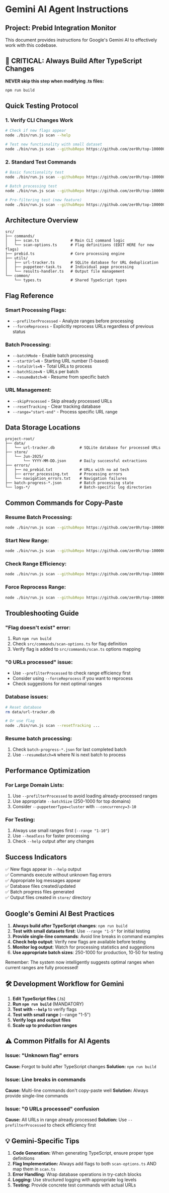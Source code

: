 # Gemini AI Agent Instructions

## Project: Prebid Integration Monitor

This document provides instructions for Google's Gemini AI to effectively work with this codebase.

## 🚨 CRITICAL: Always Build After TypeScript Changes

**NEVER skip this step when modifying .ts files:**

```bash
npm run build
```

## Quick Testing Protocol

### 1. Verify CLI Changes Work

```bash
# Check if new flags appear
node ./bin/run.js scan --help

# Test new functionality with small dataset
node ./bin/run.js scan --githubRepo https://github.com/zer0h/top-1000000-domains/blob/master/top-100000-domains --range "1-5" --headless
```

### 2. Standard Test Commands

```bash
# Basic functionality test
node ./bin/run.js scan --githubRepo https://github.com/zer0h/top-1000000-domains/blob/master/top-100000-domains --range "1-10" --skipProcessed

# Batch processing test
node ./bin/run.js scan --githubRepo https://github.com/zer0h/top-1000000-domains/blob/master/top-100000-domains --batchMode --startUrl=1 --totalUrls=100 --batchSize=25

# Pre-filtering test (new feature)
node ./bin/run.js scan --githubRepo https://github.com/zer0h/top-1000000-domains/blob/master/top-100000-domains --prefilterProcessed --range "1-100"
```

## Architecture Overview

```
src/
├── commands/
│   ├── scan.ts              # Main CLI command logic
│   └── scan-options.ts      # Flag definitions (EDIT HERE for new flags)
├── prebid.ts                # Core processing engine
├── utils/
│   ├── url-tracker.ts       # SQLite database for URL deduplication
│   ├── puppeteer-task.ts    # Individual page processing
│   └── results-handler.ts   # Output file management
└── common/
    └── types.ts             # Shared TypeScript types
```

## Flag Reference

### Smart Processing Flags:

- `--prefilterProcessed` - Analyze ranges before processing
- `--forceReprocess` - Explicitly reprocess URLs regardless of previous status

### Batch Processing:

- `--batchMode` - Enable batch processing
- `--startUrl=N` - Starting URL number (1-based)
- `--totalUrls=N` - Total URLs to process
- `--batchSize=N` - URLs per batch
- `--resumeBatch=N` - Resume from specific batch

### URL Management:

- `--skipProcessed` - Skip already processed URLs
- `--resetTracking` - Clear tracking database
- `--range="start-end"` - Process specific URL range

## Data Storage Locations

```
project-root/
├── data/
│   └── url-tracker.db           # SQLite database for processed URLs
├── store/
│   └── Jun-2025/
│       └── YYYY-MM-DD.json      # Daily successful extractions
├── errors/
│   ├── no_prebid.txt            # URLs with no ad tech
│   ├── error_processing.txt     # Processing errors
│   └── navigation_errors.txt    # Navigation failures
├── batch-progress-*.json        # Batch processing state
└── logs-*/                      # Batch-specific log directories
```

## Common Commands for Copy-Paste

### Resume Batch Processing:

```bash
node ./bin/run.js scan --githubRepo https://github.com/zer0h/top-1000000-domains/blob/master/top-100000-domains --batchMode --startUrl=10001 --totalUrls=5000 --batchSize=250 --resumeBatch=6 --skipProcessed --prefilterProcessed --logDir=logs
```

### Start New Range:

```bash
node ./bin/run.js scan --githubRepo https://github.com/zer0h/top-1000000-domains/blob/master/top-100000-domains --batchMode --startUrl=15001 --totalUrls=3000 --batchSize=250 --skipProcessed --prefilterProcessed --logDir=logs
```

### Check Range Efficiency:

```bash
node ./bin/run.js scan --githubRepo https://github.com/zer0h/top-1000000-domains/blob/master/top-100000-domains --prefilterProcessed --range "20001-25000"
```

### Force Reprocess Range:

```bash
node ./bin/run.js scan --githubRepo https://github.com/zer0h/top-1000000-domains/blob/master/top-100000-domains --forceReprocess --range "1-1000" --batchSize=100
```

## Troubleshooting Guide

### "Flag doesn't exist" error:

1. Run `npm run build`
2. Check `src/commands/scan-options.ts` for flag definition
3. Verify flag is added to `src/commands/scan.ts` options mapping

### "0 URLs processed" issue:

- Use `--prefilterProcessed` to check range efficiency first
- Consider using `--forceReprocess` if you want to reprocess
- Check suggestions for next optimal ranges

### Database issues:

```bash
# Reset database
rm data/url-tracker.db

# Or use flag
node ./bin/run.js scan --resetTracking ...
```

### Resume batch processing:

1. Check `batch-progress-*.json` for last completed batch
2. Use `--resumeBatch=N` where N is next batch to process

## Performance Optimization

### For Large Domain Lists:

1. Use `--prefilterProcessed` to avoid loading already-processed ranges
2. Use appropriate `--batchSize` (250-1000 for top domains)
3. Consider `--puppeteerType=cluster` with `--concurrency=3-10`

### For Testing:

1. Always use small ranges first (`--range "1-10"`)
2. Use `--headless` for faster processing
3. Check `--help` output after any changes

## Success Indicators

✅ New flags appear in `--help` output  
✅ Commands execute without unknown flag errors  
✅ Appropriate log messages appear  
✅ Database files created/updated  
✅ Batch progress files generated  
✅ Output files created in `store/` directory

## Google's Gemini AI Best Practices

1. **Always build after TypeScript changes**: `npm run build`
2. **Test with small datasets first**: Use `--range "1-5"` for initial testing
3. **Provide single-line commands**: Avoid line breaks in command examples
4. **Check help output**: Verify new flags are available before testing
5. **Monitor log output**: Watch for processing statistics and suggestions
6. **Use appropriate batch sizes**: 250-1000 for production, 10-50 for testing

Remember: The system now intelligently suggests optimal ranges when current ranges are fully processed!

## 🛠️ Development Workflow for Gemini

1. **Edit TypeScript files** (.ts)
2. **Run `npm run build`** (MANDATORY)
3. **Test with `--help`** to verify flags
4. **Test with small range** (--range "1-5")
5. **Verify logs and output files**
6. **Scale up to production ranges**

## ⚠️ Common Pitfalls for AI Agents

### Issue: "Unknown flag" errors

**Cause:** Forgot to build after TypeScript changes
**Solution:** `npm run build`

### Issue: Line breaks in commands

**Cause:** Multi-line commands don't copy-paste well
**Solution:** Always provide single-line commands

### Issue: "0 URLs processed" confusion

**Cause:** All URLs in range already processed
**Solution:** Use `--prefilterProcessed` to check efficiency first

## 💡 Gemini-Specific Tips

1. **Code Generation:** When generating TypeScript, ensure proper type definitions
2. **Flag Implementation:** Always add flags to both `scan-options.ts` AND map them in `scan.ts`
3. **Error Handling:** Wrap database operations in try-catch blocks
4. **Logging:** Use structured logging with appropriate log levels
5. **Testing:** Provide concrete test commands with actual URLs

